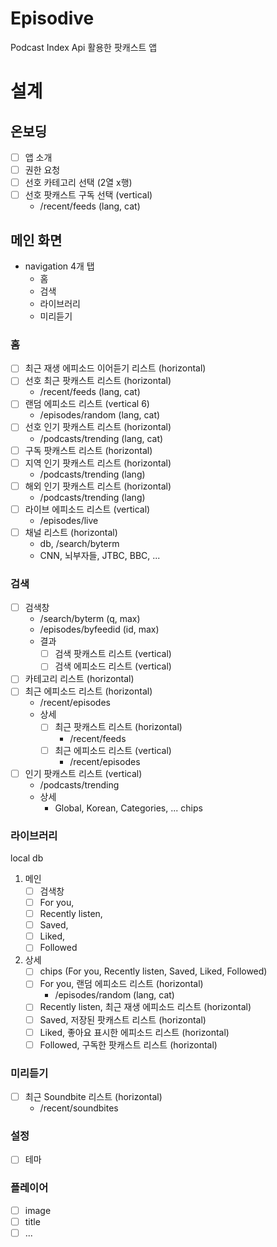 # Episodive
Podcast Index Api 활용한 팟캐스트 앱

# 설계

## 온보딩
- [ ] 앱 소개
- [ ] 권한 요청
- [ ] 선호 카테고리 선택 (2열 x행)
- [ ] 선호 팟캐스트 구독 선택 (vertical)
  - /recent/feeds (lang, cat)

## 메인 화면
- navigation 4개 탭
  - 홈
  - 검색
  - 라이브러리
  - 미리듣기

### 홈
- [ ] 최근 재생 에피소드 이어듣기 리스트 (horizontal)
- [ ] 선호 최근 팟캐스트 리스트 (horizontal)
  - /recent/feeds (lang, cat)
- [ ] 랜덤 에피소드 리스트 (vertical 6)
  - /episodes/random (lang, cat)
- [ ] 선호 인기 팟캐스트 리스트 (horizontal)
  - /podcasts/trending (lang, cat)
- [ ] 구독 팟캐스트 리스트 (horizontal)
- [ ] 지역 인기 팟캐스트 리스트 (horizontal)
  - /podcasts/trending (lang)
- [ ] 해외 인기 팟캐스트 리스트 (horizontal)
  - /podcasts/trending (lang)
- [ ] 라이브 에피소드 리스트 (vertical)
  - /episodes/live
- [ ] 채널 리스트 (horizontal)
  - db, /search/byterm
  - CNN, 뇌부자들, JTBC, BBC, ...

### 검색
- [ ] 검색창
  - /search/byterm (q, max)
  - /episodes/byfeedid (id, max)
  - 결과
    - [ ] 검색 팟캐스트 리스트 (vertical)
    - [ ] 검색 에피소드 리스트 (vertical)
- [ ] 카테고리 리스트 (horizontal)
- [ ] 최근 에피소드 리스트 (horizontal)
  - /recent/episodes
  - 상세
    - [ ] 최근 팟캐스트 리스트 (horizontal)
      - /recent/feeds
    - [ ] 최근 에피소드 리스트 (vertical)
      - /recent/episodes
- [ ] 인기 팟캐스트 리스트 (vertical)
  - /podcasts/trending
  - 상세
    - Global, Korean, Categories, ... chips

### 라이브러리
local db
1. 메인
   - [ ] 검색창
   - [ ] For you, 
   - [ ] Recently listen, 
   - [ ] Saved, 
   - [ ] Liked, 
   - [ ] Followed

2. 상세
   - [ ] chips (For you, Recently listen, Saved, Liked, Followed)
   - [ ] For you, 랜덤 에피소드 리스트 (horizontal)
     - /episodes/random (lang, cat)
   - [ ] Recently listen, 최근 재생 에피소드 리스트 (horizontal)
   - [ ] Saved, 저장된 팟캐스트 리스트 (horizontal)
   - [ ] Liked, 좋아요 표시한 에피소드 리스트 (horizontal)
   - [ ] Followed, 구독한 팟캐스트 리스트 (horizontal)

### 미리듣기
- [ ] 최근 Soundbite 리스트 (horizontal)
    - /recent/soundbites

### 설정
- [ ] 테마

### 플레이어
- [ ] image
- [ ] title
- [ ] ...